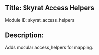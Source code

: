 ## Title: Skyrat Access Helpers

Module ID: skyrat_access_helpers

## Description:

Adds modular access_helpers for mapping.
